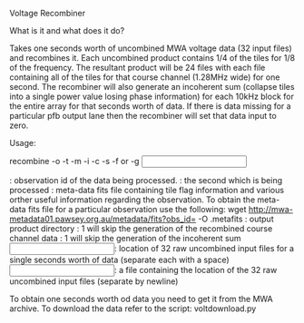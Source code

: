 Voltage Recombiner

What is it and what does it do?

Takes one seconds worth of uncombined MWA voltage data (32 input files) and recombines it. 
Each uncombined product contains 1/4 of the tiles for 1/8 of the frequency. 
The resultant product will be 24 files with each file containing all of the tiles for that 
course channel (1.28MHz wide) for one second. The recombiner will also generate an incoherent 
sum (collapse tiles into a single power value losing phase information) for each 10kHz 
block for the entire array for that seconds worth of data. If there is data missing for a 
particular pfb output lane then the recombiner will set that data input to zero. 

Usage:

recombine -o <obsid> -t <secondid> -m <meta-data fits> -i <output dir> 
          -c <skip course chan> -s <skip ICS> -f <file list> or -g <input file list>

<obsid>: observation id of the data being processed.
<secondid>: the second which is being processed
<meta-data fits>: meta-data fits file containing tile flag information and various orther useful 
information regarding the observation. To obtain the meta-data fits file for a particular observation 
use the following: wget http://mwa-metadata01.pawsey.org.au/metadata/fits?obs_id=<obsid> -O <obsid>.metafits
<output dir>: output product directory
<skip course chan>: 1 will skip the generation of the recombined course channel data
<skip ICS>: 1 will skip the generation of the incoherent sum
<input file list>: location of 32 raw uncombined input files for a single seconds worth of data (separate each with a space)
<input file list>: a file containing the location of the 32 raw uncombined input files (separate by newline)

To obtain one seconds worth od data you need to get it from the MWA archive. 
To download the data refer to the script: voltdownload.py
